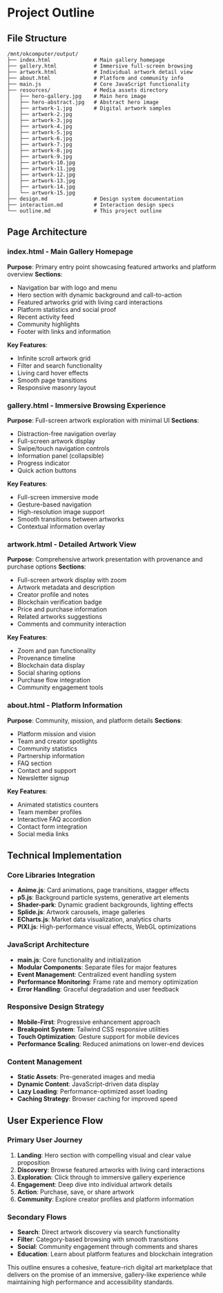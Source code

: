 # Project Outline

## File Structure

```
/mnt/okcomputer/output/
├── index.html              # Main gallery homepage
├── gallery.html            # Immersive full-screen browsing
├── artwork.html            # Individual artwork detail view
├── about.html              # Platform and community info
├── main.js                 # Core JavaScript functionality
├── resources/              # Media assets directory
│   ├── hero-gallery.jpg    # Main hero image
│   ├── hero-abstract.jpg   # Abstract hero image
│   ├── artwork-1.jpg       # Digital artwork samples
│   ├── artwork-2.jpg
│   ├── artwork-3.jpg
│   ├── artwork-4.jpg
│   ├── artwork-5.jpg
│   ├── artwork-6.jpg
│   ├── artwork-7.jpg
│   ├── artwork-8.jpg
│   ├── artwork-9.jpg
│   ├── artwork-10.jpg
│   ├── artwork-11.jpg
│   ├── artwork-12.jpg
│   ├── artwork-13.jpg
│   ├── artwork-14.jpg
│   └── artwork-15.jpg
├── design.md               # Design system documentation
├── interaction.md          # Interaction design specs
└── outline.md              # This project outline
```

## Page Architecture

### index.html - Main Gallery Homepage
**Purpose**: Primary entry point showcasing featured artworks and platform overview
**Sections**:
- Navigation bar with logo and menu
- Hero section with dynamic background and call-to-action
- Featured artworks grid with living card interactions
- Platform statistics and social proof
- Recent activity feed
- Community highlights
- Footer with links and information

**Key Features**:
- Infinite scroll artwork grid
- Filter and search functionality
- Living card hover effects
- Smooth page transitions
- Responsive masonry layout

### gallery.html - Immersive Browsing Experience
**Purpose**: Full-screen artwork exploration with minimal UI
**Sections**:
- Distraction-free navigation overlay
- Full-screen artwork display
- Swipe/touch navigation controls
- Information panel (collapsible)
- Progress indicator
- Quick action buttons

**Key Features**:
- Full-screen immersive mode
- Gesture-based navigation
- High-resolution image support
- Smooth transitions between artworks
- Contextual information overlay

### artwork.html - Detailed Artwork View
**Purpose**: Comprehensive artwork presentation with provenance and purchase options
**Sections**:
- Full-screen artwork display with zoom
- Artwork metadata and description
- Creator profile and notes
- Blockchain verification badge
- Price and purchase information
- Related artworks suggestions
- Comments and community interaction

**Key Features**:
- Zoom and pan functionality
- Provenance timeline
- Blockchain data display
- Social sharing options
- Purchase flow integration
- Community engagement tools

### about.html - Platform Information
**Purpose**: Community, mission, and platform details
**Sections**:
- Platform mission and vision
- Team and creator spotlights
- Community statistics
- Partnership information
- FAQ section
- Contact and support
- Newsletter signup

**Key Features**:
- Animated statistics counters
- Team member profiles
- Interactive FAQ accordion
- Contact form integration
- Social media links

## Technical Implementation

### Core Libraries Integration
- **Anime.js**: Card animations, page transitions, stagger effects
- **p5.js**: Background particle systems, generative art elements
- **Shader-park**: Dynamic gradient backgrounds, lighting effects
- **Splide.js**: Artwork carousels, image galleries
- **ECharts.js**: Market data visualization, analytics charts
- **PIXI.js**: High-performance visual effects, WebGL optimizations

### JavaScript Architecture
- **main.js**: Core functionality and initialization
- **Modular Components**: Separate files for major features
- **Event Management**: Centralized event handling system
- **Performance Monitoring**: Frame rate and memory optimization
- **Error Handling**: Graceful degradation and user feedback

### Responsive Design Strategy
- **Mobile-First**: Progressive enhancement approach
- **Breakpoint System**: Tailwind CSS responsive utilities
- **Touch Optimization**: Gesture support for mobile devices
- **Performance Scaling**: Reduced animations on lower-end devices

### Content Management
- **Static Assets**: Pre-generated images and media
- **Dynamic Content**: JavaScript-driven data display
- **Lazy Loading**: Performance-optimized asset loading
- **Caching Strategy**: Browser caching for improved speed

## User Experience Flow

### Primary User Journey
1. **Landing**: Hero section with compelling visual and clear value proposition
2. **Discovery**: Browse featured artworks with living card interactions
3. **Exploration**: Click through to immersive gallery experience
4. **Engagement**: Deep dive into individual artwork details
5. **Action**: Purchase, save, or share artwork
6. **Community**: Explore creator profiles and platform information

### Secondary Flows
- **Search**: Direct artwork discovery via search functionality
- **Filter**: Category-based browsing with smooth transitions
- **Social**: Community engagement through comments and shares
- **Education**: Learn about platform features and blockchain integration

This outline ensures a cohesive, feature-rich digital art marketplace that delivers on the promise of an immersive, gallery-like experience while maintaining high performance and accessibility standards.